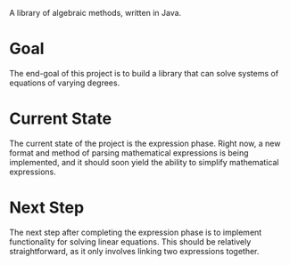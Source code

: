 A library of algebraic methods, written in Java.

<h1>Goal</h1>
The end-goal of this project is to build a library that can solve systems of equations of varying degrees.

<h1>Current State</h1>
The current state of the project is the expression phase. Right now, a new format and method of parsing mathematical expressions is being implemented, and it should soon yield the ability to simplify mathematical expressions.

<h1>Next Step</h1>
The next step after completing the expression phase is to implement functionality for solving linear equations. This should be relatively straightforward, as it only involves linking two expressions together.
